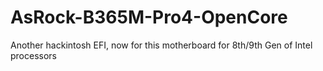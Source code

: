 # AsRock-B365M-Pro4-OpenCore
Another hackintosh EFI, now for this motherboard for 8th/9th Gen of Intel processors  
